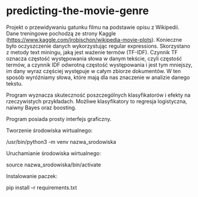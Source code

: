 # predicting-the-movie-genre
Projekt o przewidywaniu gatunku filmu na podstawie opisu z Wikipedii. Dane treningowe pochodzą ze strony Kaggle (https://www.kaggle.com/jrobischon/wikipedia-movie-plots). Konieczne było oczyszczenie danych wykorzystując regular expressions.
Skorzystano z metody text miningu, jaką jest ważenie termów (TF-IDF). Czynnik TF oznacza częstość występowania słowa w danym tekście, czyli częstość termów, a czynnik IDF odwrotną częstość występowania i jest tym mniejszy, im dany wyraz częściej występuje w całym zbiorze dokumentów. W ten sposób wyróżniamy słowa, które mają dla nas znaczenie w analizie danego tekstu. 

Program wyznacza skuteczność poszczególnych klasyfikatorów i efekty na rzeczywistych przykładach. Możliwe klasyfikatory to regresja logistyczna, naiwny Bayes oraz boosting.

Program posiada prosty interfejs graficzny.



Tworzenie środowiska wirtualnego:

  /usr/bin/python3 -m venv nazwa_srodowiska

Uruchamianie środowiska wirtualnego:

  source nazwa_srodowiska/bin/activate

Instalowanie paczek:

  pip install –r requirements.txt


